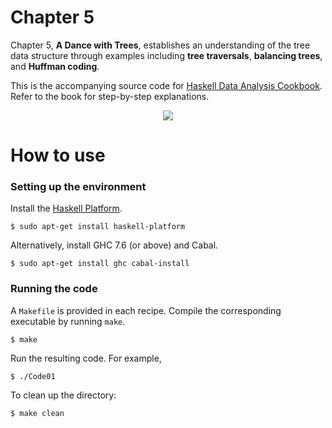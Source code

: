 # Chapter 5
Chapter 5, **A Dance with Trees**, establishes an understanding of the tree data structure through examples including **tree traversals**, **balancing trees**, and **Huffman coding**.

This is the accompanying source code for [Haskell Data Analysis Cookbook](http://haskelldata.com).
Refer to the book for step-by-step explanations.

<p align="center"><a href="http://haskelldata.com" target="_blank"><img src="http://haskelldata.com/images/ch05.png"/></a></p>

# How to use

### Setting up the environment
Install the [Haskell Platform](http://www.haskell.org/platform/).

    $ sudo apt-get install haskell-platform

Alternatively, install GHC 7.6 (or above) and Cabal.

    $ sudo apt-get install ghc cabal-install

### Running the code
A `Makefile` is provided in each recipe. Compile the corresponding executable by running `make`.

    $ make

Run the resulting code. For example,

    $ ./Code01

To clean up the directory:

    $ make clean
